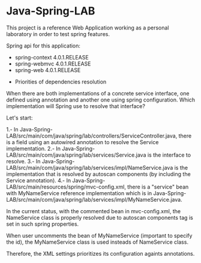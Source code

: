 Java-Spring-LAB
===============

This project is a reference Web Application working as a personal laboratory in order to test spring features. 

Spring api for this application:
- spring-context 4.0.1.RELEASE
- spring-webmvc 4.0.1.RELEASE
- spring-web 4.0.1.RELEASE

* Priorities of dependencies resolution

When there are both implementations of a concrete service interface, one defined using annotation and another one using spring configuration. Which implementation will Spring use to resolve that interface?

Let's start:

1.- In Java-Spring-LAB/src/main/com/java/spring/lab/controllers/ServiceController.java, there is a field using an autowired annotation to resolve the Service implementation.
2.- In Java-Spring-LAB/src/main/com/java/spring/lab/services/Service.java is the interface to resolve.
3.- In Java-Spring-LAB/src/main/com/java/spring/lab/services/impl/NameService.java is the implementation that is resolved by autoscan components (by including the Service annotation).
4.- In Java-Spring-LAB/src/main/resources/spring/mvc-config.xml, there is a "service" bean with MyNameService reference implementation which is in Java-Spring-LAB/src/main/com/java/spring/lab/services/impl/MyNameService.java.

In the current status, with the commented bean in mvc-config.xml, the NameService class is properly resolved due to autoscan components tag is set in such spring properties.

When user uncomments the bean of MyNameService (important to specify the id), the MyNameService class is used insteads of NameService class.

Therefore, the XML settings prioritizes its configuration againts annotations.
 
